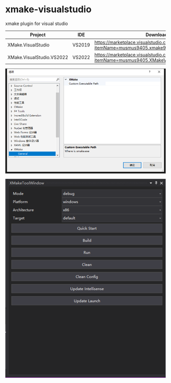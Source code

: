 # xmake-visualstudio
xmake plugin for visual studio

| Project | IDE | Download |
|  ----  | ----  | ----  |
| XMake.VisualStudio | VS2019 | https://marketplace.visualstudio.com/items?itemName=musmus9405.xmake9405&ssr=false#overview |
| XMake.VisualStudio.VS2022 | VS2022 | https://marketplace.visualstudio.com/items?itemName=musmus9405.XMakeVS2022 |

![Options](screenshot/options.png)

![ToolsWindow](screenshot/tools.png)